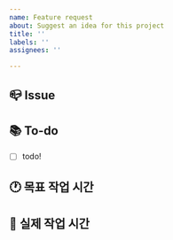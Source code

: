 ```yaml
---
name: Feature request
about: Suggest an idea for this project
title: ''
labels: ''
assignees: ''

---
```


## 📪 Issue
<!-- 이슈에 대한 내용을 설명해주세요. -->
### 

## 📚 To-do
<!-- 해야 할 일들을 적어주세요. -->
- [ ] todo!

## 🕐 목표 작업 시간
<!-- 목표 작업 시작일과 작업 마감일을 명시해주세요. -->

## 📆 실제 작업 시간
<!-- 작업 완료 후 실제 작업 시작일과 작업 마감일을 작성해주세요. -->
